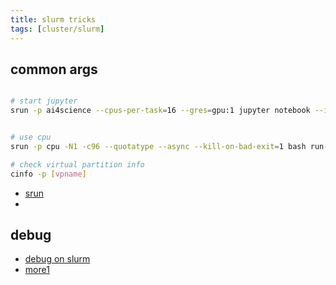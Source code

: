 ```yaml
---
title: slurm tricks
tags: [cluster/slurm]
---
```





## common args

```bash

# start jupyter
srun -p ai4science --cpus-per-task=16 --gres=gpu:1 jupyter notebook --ip='0.0.0.0' --port=10024 --allow-root


# use cpu
srun -p cpu -N1 -c96 --quotatype --async --kill-on-bad-exit=1 bash run-inputs.sh

# check virtual partition info
cinfo -p [vpname]
```

- [srun](http://sdoc.pjlab.org.cn:10099/docs/phonex-slurm/user-guide/srun.html?highlight=srun)
- 



## debug
- [debug on slurm](https://medium.com/@tony.littlewine/remote-debugging-with-gpus-in-distributed-slurm-compute-clusters-948b32234daa)
- [more1](https://github.com/microsoft/vscode-remote-release/issues/1722#issuecomment-718246436)



